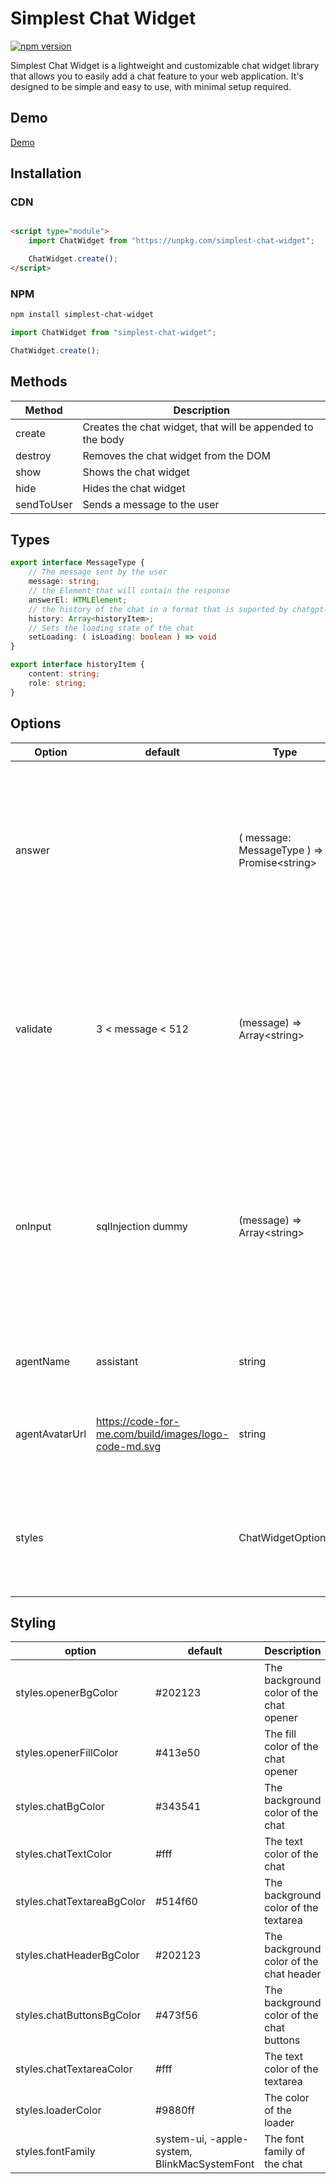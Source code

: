 # Simplest Chat Widget

[![npm version](https://badge.fury.io/js/simplest-chat-widget.svg)](https://badge.fury.io/js/simplest-chat-widget)

Simplest Chat Widget is a lightweight and customizable chat widget library that allows you to easily add a chat feature to your web
application. It's designed to be simple and easy to use, with minimal setup required.

## Demo

[Demo](https://moh-snoussi.github.io/simple-chat-widget/)

## Installation

### CDN

```html

<script type="module">
	import ChatWidget from "https://unpkg.com/simplest-chat-widget";

	ChatWidget.create();
</script>
```

### NPM

```bash
npm install simplest-chat-widget
```

```javascript
import ChatWidget from "simplest-chat-widget";

ChatWidget.create();
```

## Methods

| Method     | Description                                                |
|------------|------------------------------------------------------------|
| create     | Creates the chat widget, that will be appended to the body |
| destroy    | Removes the chat widget from the DOM                       |
| show       | Shows the chat widget                                      |
| hide       | Hides the chat widget                                      |
| sendToUser | Sends a message to the user                                |

## Types

```typescript
export interface MessageType {
    // The message sent by the user
    message: string;
    // the Element that will contain the response
    answerEl: HTMLElement;
    // the history of the chat in a format that is suported by chatgpt-3.5-turbo messages
    history: Array<historyItem>;
    // Sets the loading state of the chat
    setLoading: ( isLoading: boolean ) => void
}

export interface historyItem {
    content: string;
    role: string;
}

```


## Options

| Option         | default                                               | Type                                          | Description                                                                                                                                              |
|----------------|-------------------------------------------------------|-----------------------------------------------|----------------------------------------------------------------------------------------------------------------------------------------------------------|
| answer         |                                                       | ( message: MessageType ) => Promise\<string\> | This function is called when the user submits a message, it should return a promise that resolves with the answer                                        | 
| validate       | 3 < message < 512                                     | (message) => Array\<string>                   | This function is called when the user submits a message, if it returns an array of errors, the errors will be displayed to the user,                     |
| onInput        | sqlInjection dummy                                    | (message) => Array\<string>                   | This function is called when the user presses a key in the textarea field if it returns an array of warnings, the warnings will be displayed to the user |
| agentName      | assistant                                             | string                                        | This will be displayed on the chat header                                                                                                                |
| agentAvatarUrl | https://code-for-me.com/build/images/logo-code-md.svg | string                                        | This will be displayed as the avatar of the agent on the chat header                                                                                     |
| styles         |                                                       | ChatWidgetOptions                             | The styles of the chat widget. all other styles can be changed by redefining the css classes                                                             |

## Styling

| option                     | default                                      | Description                              |
|----------------------------|----------------------------------------------|------------------------------------------|
| styles.openerBgColor       | #202123                                      | The background color of the chat opener  |
| styles.openerFillColor     | #413e50                                      | The fill color of the chat opener        |
| styles.chatBgColor         | #343541                                      | The background color of the chat         |
| styles.chatTextColor       | #fff                                         | The text color of the chat               |
| styles.chatTextareaBgColor | #514f60                                      | The background color of the textarea     |
| styles.chatHeaderBgColor   | #202123                                      | The background color of the chat header  |
| styles.chatButtonsBgColor  | #473f56                                      | The background color of the chat buttons |
| styles.chatTextareaColor   | #fff                                         | The text color of the textarea           |
| styles.loaderColor         | #9880ff                                      | The color of the loader                  |
| styles.fontFamily          | system-ui, -apple-system, BlinkMacSystemFont | The font family of the chat              |
